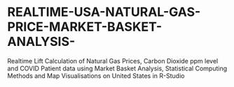 # REALTIME-USA-NATURAL-GAS-PRICE-MARKET-BASKET-ANALYSIS-
Realtime Lift Calculation of Natural Gas Prices, Carbon Dioxide ppm level and COVID Patient data using Market Basket Analysis, Statistical Computing Methods and Map Visualisations on United States in R-Studio
